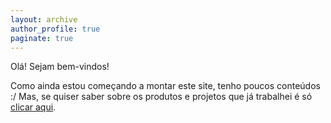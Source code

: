 ```yaml
---
layout: archive
author_profile: true
paginate: true
---
```

Olá! Sejam bem-vindos!

Como ainda estou começando a montar este site, tenho poucos conteúdos :/ Mas, se quiser saber sobre os produtos e projetos que já trabalhei é só [clicar aqui](https://zepaulo.com.br/sobre/).